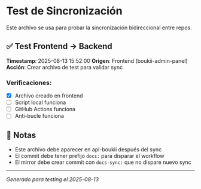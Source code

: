 # Test de Sincronización

Este archivo se usa para probar la sincronización bidireccional entre repos.

## ✅ Test Frontend → Backend

**Timestamp**: 2025-08-13 15:52:00
**Origen**: Frontend (boukii-admin-panel)
**Acción**: Crear archivo de test para validar sync

### Verificaciones:
- [x] Archivo creado en frontend
- [ ] Script local funciona
- [ ] GitHub Actions funciona
- [ ] Anti-bucle funciona

## 📝 Notas
- Este archivo debe aparecer en api-boukii después del sync
- El commit debe tener prefijo `docs:` para disparar el workflow
- El mirror debe crear commit con `docs-sync:` que no dispare nuevo sync

---
*Generado para testing el 2025-08-13*